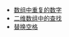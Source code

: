 - [数组中重复的数字](https://github.com/B1D1ng/MyJava/blob/master/docs/notes/%E6%95%B0%E7%BB%84%E4%B8%AD%E7%9A%84%E9%87%8D%E5%A4%8D%E6%95%B0%E5%AD%97.md#%E9%A2%98%E7%9B%AE)
- [二维数组中的查找](https://github.com/B1D1ng/MyJava/blob/master/docs/notes/%E4%BA%8C%E7%BB%B4%E6%95%B0%E7%BB%84%E4%B8%AD%E7%9A%84%E6%9F%A5%E6%89%BE.md#%E9%A2%98%E7%9B%AE)
- [替换空格](https://github.com/B1D1ng/MyJava/blob/master/docs/notes/%E6%9B%BF%E6%8D%A2%E7%A9%BA%E6%A0%BC.md#%E9%A2%98%E7%9B%AE)
